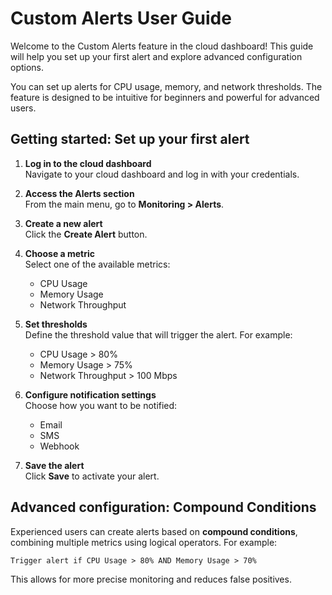 # Custom Alerts User Guide

Welcome to the Custom Alerts feature in the cloud dashboard! This guide will help you set up your first alert and explore advanced configuration options.

You can set up alerts for CPU usage, memory, and network thresholds. The feature is designed to be intuitive for beginners and powerful for advanced users. 

## Getting started: Set up your first alert

1. **Log in to the cloud dashboard**  
   Navigate to your cloud dashboard and log in with your credentials.

2. **Access the Alerts section**  
   From the main menu, go to **Monitoring > Alerts**.

3. **Create a new alert**  
   Click the **Create Alert** button.

4. **Choose a metric**  
   Select one of the available metrics:
   - CPU Usage
   - Memory Usage
   - Network Throughput

5. **Set thresholds**  
   Define the threshold value that will trigger the alert. For example:
   - CPU Usage > 80%
   - Memory Usage > 75%
   - Network Throughput > 100 Mbps

6. **Configure notification settings**  
   Choose how you want to be notified:
   - Email
   - SMS
   - Webhook

7. **Save the alert**  
   Click **Save** to activate your alert.


## Advanced configuration: Compound Conditions

Experienced users can create alerts based on **compound conditions**, combining multiple metrics using logical operators. For example:  

`Trigger alert if CPU Usage > 80% AND Memory Usage > 70%`

This allows for more precise monitoring and reduces false positives.







